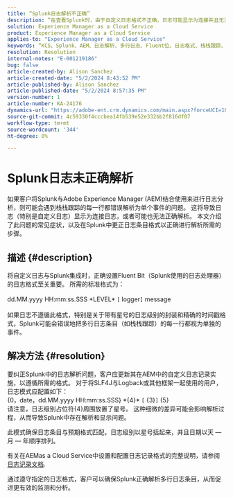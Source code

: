 ```yaml
---
title: “Splunk日志解析不正确”
description: “在查看Splunk时，由于自定义日志格式不正确，日志可能显示为连接并且无法正确解析”
solution: Experience Manager as a Cloud Service
product: Experience Manager as a Cloud Service
applies-to: "Experience Manager as a Cloud Service"
keywords: “KCS、Splunk、AEM、日志解析、多行日志、Fluent位、日志格式、栈栈跟踪、日志配置”
resolution: Resolution
internal-notes: "E-001219186"
bug: false
article-created-by: Alison Sanchez
article-created-date: "5/2/2024 8:43:52 PM"
article-published-by: Alison Sanchez
article-published-date: "5/2/2024 8:57:35 PM"
version-number: 1
article-number: KA-24176
dynamics-url: "https://adobe-ent.crm.dynamics.com/main.aspx?forceUCI=1&pagetype=entityrecord&etn=knowledgearticle&id=c1f309aa-c408-ef11-9f8a-6045bd034c54"
source-git-commit: 4c59330f4cccbea14fb539e52e332bb2f816df07
workflow-type: tm+mt
source-wordcount: '344'
ht-degree: 0%

---
```


# Splunk日志未正确解析


如果客户将Splunk与Adobe Experience Manager (AEM)结合使用来进行日志分析，则可能会遇到栈栈跟踪的每一行都错误解析为单个事件的问题。 这将导致日志（特别是自定义日志）显示为连接日志，或者可能也无法正确解析。 本文介绍了此问题的常见症状，以及在Splunk中更正日志条目格式以正确进行解析所需的步骤。

## 描述 {#description}


将自定义日志与Splunk集成时，正确设置Fluent Bit（Splunk使用的日志处理器）的日志格式至关重要。 所需的标准格式为：
<br><br>dd.MM.yyyy HH:mm:ss.SSS \*LEVEL\* `[` logger`]`  message<br><br>
如果日志不遵循此格式，特别是关于带有星号的日志级别的封装和精确的时间戳格式，Splunk可能会错误地把多行日志条目（如栈栈跟踪）的每一行都视为单独的事件。


## 解决方法 {#resolution}


要纠正Splunk中的日志解析问题，客户应更新其在AEM中的自定义日志记录实施，以遵循所需的格式。 对于将SLF4J与Logback或其他框架一起使用的用户，日志模式应配置如下：
<br>{0，date，dd.MM.yyyy HH:mm:ss.SSS} \*{4}\* `[` {3}`]`  {5}<br>
请注意，日志级别占位符{4}周围放置了星号。 这种细微的差异可能会影响解析过程，从而导致Splunk中存在解析和显示问题。

此模式确保日志条目与预期格式匹配，日志级别以星号括起来，并且日期以天 — 月 — 年顺序排列。

有关在AEMas a Cloud Service中设置和配置日志记录格式的完整说明，请参阅 [日志记录文档](https://experienceleague.adobe.com/docs/experience-manager-cloud-service/content/implementing/developing/logging.html?lang=en).

通过遵守指定的日志格式，客户可以确保Splunk正确解析多行日志条目，从而促进更有效的监测和分析。
